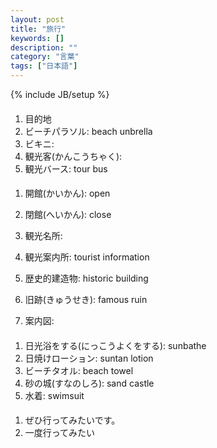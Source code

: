 ```yaml
---
layout: post
title: "旅行"
keywords: []
description: ""
category: "言葉"
tags: ["日本語"]
---
```

{% include JB/setup %}

####
1. 目的地
2. ビーチパラソル: beach unbrella
3. ビキニ: 
4. 観光客(かんこうちゃく): 
5. 観光バース: tour bus


####
1. 開館(かいかん): open
2. 閉館(へいかん): close


1. 観光名所:
2. 観光案内所: tourist information
3. 歴史的建造物: historic building
4. 旧跡(きゅうせき): famous ruin
5. 案内図: 


####
1. 日光浴をする(にっこうよくをする): sunbathe
2. 日焼けローション: suntan lotion
3. ビーチタオル: beach towel
4. 砂の城(すなのしろ): sand castle
5. 水着: swimsuit

#### 
1. ぜひ行ってみたいです。
2. 一度行ってみたい

